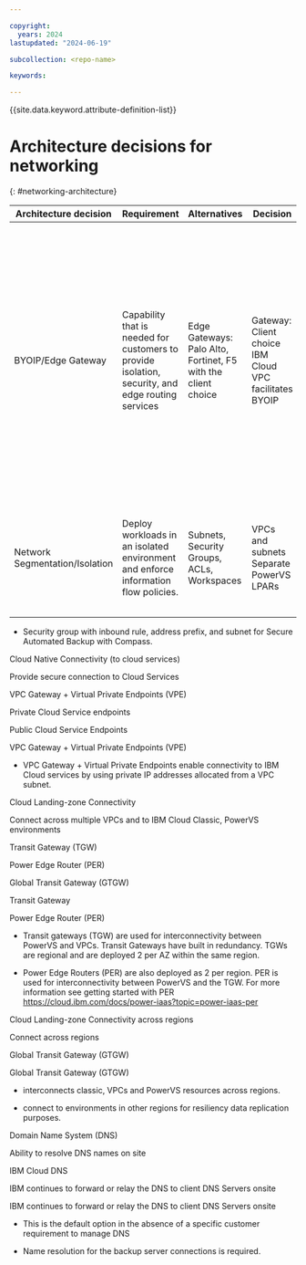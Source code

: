 ```yaml
---

copyright:
  years: 2024
lastupdated: "2024-06-19"

subcollection: <repo-name>

keywords:

---
```


{{site.data.keyword.attribute-definition-list}}

# Architecture decisions for networking
{: #networking-architecture}




| **Architecture decision**      | **Requirement**                                                                                   | **Alternatives**                                                  | **Decision**                                               | **Rationale**                                                                                                                                                                                                                                                                                                                                                  |
|--------------------------------|---------------------------------------------------------------------------------------------------|-------------------------------------------------------------------|------------------------------------------------------------|----------------------------------------------------------------------------------------------------------------------------------------------------------------------------------------------------------------------------------------------------------------------------------------------------------------------------------------------------------------|
| BYOIP/Edge Gateway             | Capability that is needed for customers to provide isolation, security, and edge routing services | Edge Gateways:  Palo Alto, Fortinet, F5 with the client choice    | Gateway: Client choice   IBM Cloud VPC facilitates BYOIP   | Edge Gateway is client choice based on the requirements Client can [bring their own subnet](https://cloud.ibm.com/docs/vpc?topic=vpc-configuring-address-prefixes) IP address range to an IBM Cloud® Virtual Private Cloud GRE (Generic Routing Encapsulation) Tunnel connecting the PowerVS to VPC for routes to be advertised across on-premises environment |
| Network Segmentation/Isolation | Deploy workloads in an isolated environment and enforce information flow policies.                | Subnets, Security Groups, ACLs, Workspaces                        | VPCs and subnets Separate PowerVS LPARs                    | Native VPC isolation by using separate VPCs and subnets environments for separation of workload PowerVS isolation                                                                                                                                                                                                                                              |

-   Security group with inbound rule, address prefix, and subnet for Secure Automated Backup with Compass.

Cloud Native Connectivity (to cloud services)

Provide secure connection to Cloud Services

VPC Gateway + Virtual Private Endpoints (VPE)

Private Cloud Service endpoints

Public Cloud Service Endpoints

VPC Gateway + Virtual Private Endpoints (VPE)

-   VPC Gateway + Virtual Private Endpoints enable connectivity to IBM Cloud services by using private IP addresses allocated from a VPC subnet.

Cloud Landing-zone Connectivity

Connect across multiple VPCs and to IBM Cloud Classic, PowerVS environments

Transit Gateway (TGW)

Power Edge Router (PER)

Global Transit Gateway (GTGW)

Transit Gateway

Power Edge Router (PER)

-   Transit gateways (TGW) are used for interconnectivity between PowerVS and VPCs. Transit Gateways have built in redundancy. TGWs are regional and are deployed 2 per AZ within the same region.

-   Power Edge Routers (PER) are also deployed as 2 per region. PER is used for interconnectivity between PowerVS and the TGW. For more information see getting started with PER https://cloud.ibm.com/docs/power-iaas?topic=power-iaas-per

Cloud Landing-zone Connectivity across regions

Connect across regions

Global Transit Gateway (GTGW)

Global Transit Gateway (GTGW)

-   interconnects classic, VPCs and PowerVS resources across regions.

-   connect to environments in other regions for resiliency data replication purposes.

Domain Name System (DNS)

Ability to resolve DNS names on site

IBM Cloud DNS

IBM continues to forward or relay the DNS to client DNS Servers onsite

IBM continues to forward or relay the DNS to client DNS Servers onsite

-   This is the default option in the absence of a specific customer requirement to manage DNS

-   Name resolution for the backup server connections is required.
